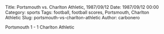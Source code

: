 Title: Portsmouth vs. Charlton Athletic, 1987/09/12
Date: 1987/09/12 00:00
Category: sports
Tags: football, football scores, Portsmouth, Charlton Athletic
Slug: portsmouth-vs-charlton-athletic
Author: carbonero


Portsmouth 1 - 1 Charlton Athletic
